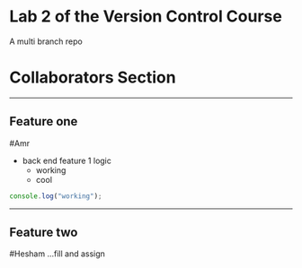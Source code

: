 # Lab 2 of the Version Control Course
A multi branch repo

# Collaborators Section

---

## Feature one
#Amr
- back end feature 1 logic
  - working
  - cool
```javascript
console.log("working");
```

---

## Feature two
#Hesham
...fill and assign
